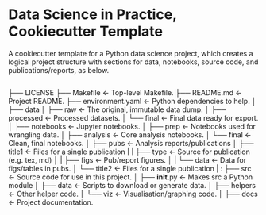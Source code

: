 Data Science in Practice, Cookiecutter Template
==============================

A cookiecutter template for a Python data science project, which creates a logical project structure with sections for data, notebooks, source code, and publications/reports, as below.

```
```
├── LICENSE
├── Makefile           <- Top-level Makefile.
├── README.md          <- Project README.
├── environment.yaml   <- Python dependencies to help.
│
├── data
│   ├── raw            <- The original, immutable data dump.
│   ├── processed      <- Processed datasets.
│   └── final          <- Final data ready for export.
│
├── notebooks          <- Jupyter notebooks.
│   ├── prep           <- Notebooks used for wrangling data.
│   ├── analysis       <- Core analysis notebooks.
│   └── final          <- Clean, final notebooks.
│
├── pubs               <- Analysis reports/publications
│   ├── title1         <- Files for a single publication
|   |   ├── type       <- Source for publication (e.g. tex, md)
│   |   ├── figs       <- Pub/report figures.
│   |   └── data       <- Data for figs/tables in pubs.
│   └── title2         <- Files for a single publication
|         :
├── src                <- Source code for use in this project.
│   ├── __init__.py    <- Makes src a Python module
│   ├── data           <- Scripts to download or generate data.
│   ├── helpers        <- Other helper code.
│   └── viz            <- Visualisation/graphing code.
│
├── docs               <- Project documentation.
```

